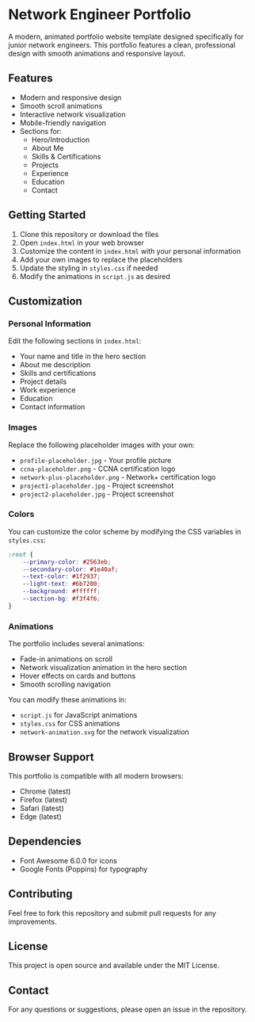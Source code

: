# Network Engineer Portfolio

A modern, animated portfolio website template designed specifically for junior network engineers. This portfolio features a clean, professional design with smooth animations and responsive layout.

## Features

- Modern and responsive design
- Smooth scroll animations
- Interactive network visualization
- Mobile-friendly navigation
- Sections for:
  - Hero/Introduction
  - About Me
  - Skills & Certifications
  - Projects
  - Experience
  - Education
  - Contact

## Getting Started

1. Clone this repository or download the files
2. Open `index.html` in your web browser
3. Customize the content in `index.html` with your personal information
4. Add your own images to replace the placeholders
5. Update the styling in `styles.css` if needed
6. Modify the animations in `script.js` as desired

## Customization

### Personal Information
Edit the following sections in `index.html`:
- Your name and title in the hero section
- About me description
- Skills and certifications
- Project details
- Work experience
- Education
- Contact information

### Images
Replace the following placeholder images with your own:
- `profile-placeholder.jpg` - Your profile picture
- `ccna-placeholder.png` - CCNA certification logo
- `network-plus-placeholder.png` - Network+ certification logo
- `project1-placeholder.jpg` - Project screenshot
- `project2-placeholder.jpg` - Project screenshot

### Colors
You can customize the color scheme by modifying the CSS variables in `styles.css`:
```css
:root {
    --primary-color: #2563eb;
    --secondary-color: #1e40af;
    --text-color: #1f2937;
    --light-text: #6b7280;
    --background: #ffffff;
    --section-bg: #f3f4f6;
}
```

### Animations
The portfolio includes several animations:
- Fade-in animations on scroll
- Network visualization animation in the hero section
- Hover effects on cards and buttons
- Smooth scrolling navigation

You can modify these animations in:
- `script.js` for JavaScript animations
- `styles.css` for CSS animations
- `network-animation.svg` for the network visualization

## Browser Support

This portfolio is compatible with all modern browsers:
- Chrome (latest)
- Firefox (latest)
- Safari (latest)
- Edge (latest)

## Dependencies

- Font Awesome 6.0.0 for icons
- Google Fonts (Poppins) for typography

## Contributing

Feel free to fork this repository and submit pull requests for any improvements.

## License

This project is open source and available under the MIT License.

## Contact

For any questions or suggestions, please open an issue in the repository. 